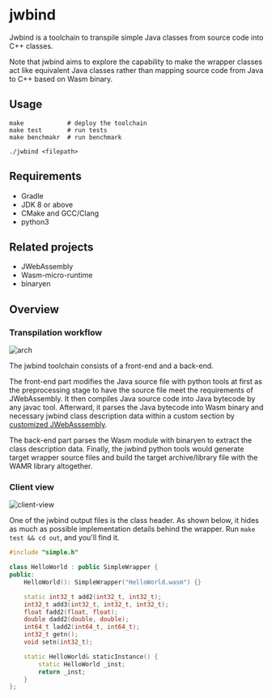 # jwbind

Jwbind is a toolchain to transpile simple Java classes from source code into C++ classes. 

Note that jwbind aims to explore the capability to make the wrapper classes act like equivalent Java classes rather than mapping source code from Java to C++ based on Wasm binary.

## Usage

```
make            # deploy the toolchain
make test       # run tests
make benchmakr	# run benchmark

./jwbind <filepath>
```

## Requirements

* Gradle
* JDK 8 or above
* CMake and GCC/Clang
* python3

## Related projects

* JWebAssembly
* Wasm-micro-runtime
* binaryen

## Overview

### Transpilation workflow

![arch](http://assets.processon.com/chart_image/6076775d0791293688822148.png)

The jwbind toolchain consists of a front-end and a back-end. 

The front-end part modifies the Java source file with python tools at first as the preprocessing stage to have the source file meet the requirements of JWebAssembly. It then compiles Java source code into Java bytecode by any javac tool. Afterward, it parses the Java bytecode into Wasm binary and necessary jwbind class description data within a custom section by [customized JWebAsssembly](https://github.com/MrHate/JWebAssembly).

The back-end part parses the Wasm module with binaryen to extract the class description data. Finally, the jwbind python tools would generate target wrapper source files and build the target archive/library file with the WAMR library altogether.

### Client view
![client-view](http://assets.processon.com/chart_image/5ffed9cfe401fd661a3d2542.png)

One of the jwbind output files is the class header. As shown below, it hides as much as possible implementation details behind the wrapper. Run `make test && cd out`, and you'll find it.

```c++
#include "simple.h"

class HelloWorld : public SimpleWrapper {
public:
	HelloWorld(): SimpleWrapper("HelloWorld.wasm") {}

	static int32_t add2(int32_t, int32_t);
	int32_t add3(int32_t, int32_t, int32_t);
	float fadd2(float, float);
	double dadd2(double, double);
	int64_t ladd2(int64_t, int64_t);
	int32_t getn();
	void setn(int32_t);

	static HelloWorld& staticInstance() {
		static HelloWorld _inst;
		return _inst;
	}
};
```

